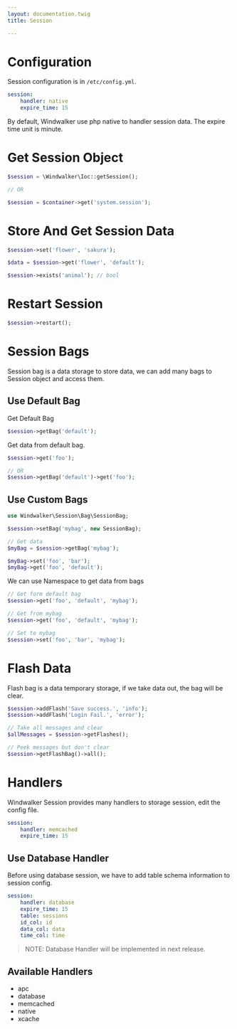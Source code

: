 ```yaml
---
layout: documentation.twig
title: Session

---
```


# Configuration

Session configuration is in `/etc/config.yml`.
 
``` yaml
session:
    handler: native
    expire_time: 15
```

By default, Windwalker use php native to handler session data. The expire time unit is minute.

# Get Session Object

``` php
$session = \Windwalker\Ioc::getSession();

// OR

$session = $container->get('system.session');
```

# Store And Get Session Data

``` php
$session->set('flower', 'sakura');

$data = $session->get('flower', 'default');

$session->exists('animal'); // bool
```

# Restart Session

``` php
$session->restart();
```

# Session Bags

Session bag is a data storage to store data, we can add many bags to Session object and access them.

## Use Default Bag

Get Default Bag

``` php
$session->getBag('default');
```

Get data from default bag.

``` php
$session->get('foo');

// OR
$session->getBag('default')->get('foo');
```

## Use Custom Bags

``` php
use Windwalker\Session\Bag\SessionBag;

$session->setBag('mybag', new SessionBag);

// Get data
$myBag = $session->getBag('mybag');

$myBag->set('foo', 'bar');
$myBag->get('foo', 'default');
```

We can use Namespace to get data from bags

``` php
// Get form default bag
$session->get('foo', 'default', 'mybag');

// Get from mybag
$session->get('foo', 'default', 'mybag');

// Set to mybag
$session->set('foo', 'bar', 'mybag');
```

# Flash Data

Flash bag is a data temporary storage, if we take data out, the bag will be clear.

``` php
$session->addFlash('Save success.', 'info');
$session->addFlash('Login Fail.', 'error');

// Take all messages and clear
$allMessages = $session->getFlashes();

// Peek messages but don't clear
$session->getFlashBag()->all();
``` 

# Handlers

Windwalker Session provides many handlers to storage session, edit the config file.

``` yaml
session:
    handler: memcached
    expire_time: 15
```

## Use Database Handler

Before using database session, we have to add table schema information to session config.

``` yaml
session:
    handler: database
    expire_time: 15
    table: sessions
    id_col: id
    data_col: data
    time_col: time
```

> NOTE: Database Handler will be implemented in next release.

## Available Handlers

- apc
- database
- memcached
- native
- xcache
